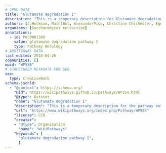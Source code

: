 ```yaml
---
# GPML DATA
title: "Glutamate degradation I"
description: "This is a temporary description for Glutamate degradation I"
authors: [J.Heckman, MaintBot, AlexanderPico, Christine Chichester, Egonw, Timverbruggen]
organisms: [Saccharomyces cerevisiae]
annotations:
  - id: PW:0001380
    value: glutamate degradation pathway I
    type: Pathway Ontology
# ADDITIONAL DATA
last-edited: 2018-04-26
communities: []
wpid: "WP556"
# STRUCTURED METADATA FOR SEO
seo:
  type: CreativeWork
schema-jsonld:
  - "@context": https://schema.org/
    "@id": https://wikipathways.github.io/pathways/WP554.html
    "@type": Dataset
    "name": "Glutamate degradation I"
    "description": "This is a temporary description for the pathway entitled: Glutamate degradation I"
    "url": "https://www.wikipathways.org/index.php/Pathway:WP556"
    "license": CC0
    "creator":
    - "@type": Organization
      "name": "WikiPathways"
    "keywords": [
      "glutamate degradation pathway I",
      ]
---
```

